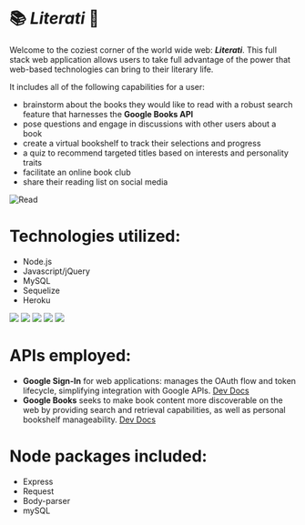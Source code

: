 # :books: *Literati* :notebook:
Welcome to the coziest corner of the world wide web:  __*Literati*__.  This full stack web application allows users to take full advantage of the power that web-based technologies can bring to their literary life.   

It includes all of the following capabilities for a user:  
* brainstorm about the books they would like to read with a robust search feature that harnesses the **Google Books API**
* pose questions and engage in discussions with other users about a book
* create a virtual bookshelf to track their selections and progress
* a quiz to recommend targeted titles based on interests and personality traits  
* facilitate an online book club
* share their reading list on social media

![Read](./public/assets/images/LiteratiMoneyShot.PNG)

# Technologies utilized:
- Node.js
- Javascript/jQuery
- MySQL
- Sequelize
- Heroku

 ![](http://williamavasquez.herokuapp.com/img/js.png)
 ![](http://williamavasquez.herokuapp.com/img/node.png)
 ![](http://williamavasquez.herokuapp.com/img/mysql.png)
 ![](https://github.com/heroku/favicon/blob/master/favicon.iconset/icon_32x32.png)
 ![](http://docs.sequelizejs.com/manual/asset/logo-small.png)

# APIs employed:
- **Google Sign-In** for web applications: manages the OAuth flow and token lifecycle, simplifying integration with Google APIs.  [Dev Docs](https://developers.google.com/identity/sign-in/web/sign-in)
- **Google Books** seeks to make book content more discoverable on the web by providing search and retrieval capabilities, as well as personal bookshelf manageability.  [Dev Docs](https://developers.google.com/books/ "Dev Docs")

# Node packages included:
- Express
- Request
- Body-parser
- mySQL
